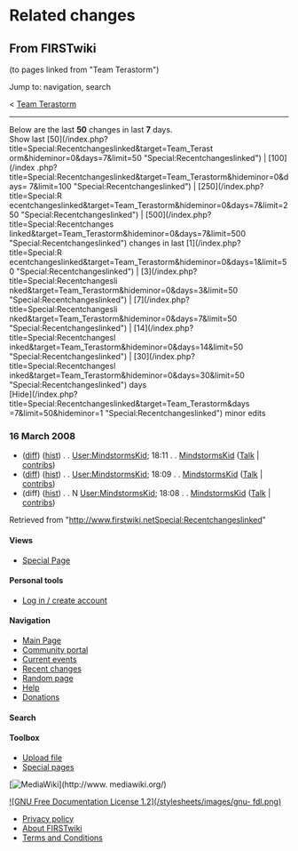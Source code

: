 # Related changes

## From FIRSTwiki

(to pages linked from "Team Terastorm")

Jump to: navigation, search

< [Team Terastorm](/index.php?title=Team_Terastorm&redirect=no "Team
Terastorm")

--------------------------------------------------------------------------------

Below are the last **50** changes in last **7** days.<br>
Show last [50](/index.php?title=Special:Recentchangeslinked&target=Team_Terast
orm&hideminor=0&days=7&limit=50 "Special:Recentchangeslinked") | [100](/index
.php?title=Special:Recentchangeslinked&target=Team_Terastorm&hideminor=0&days=
7&limit=100 "Special:Recentchangeslinked") | [250](/index.php?title=Special:R
ecentchangeslinked&target=Team_Terastorm&hideminor=0&days=7&limit=250 "Special:Recentchangeslinked") | [500](/index.php?title=Special:Recentchanges
linked&target=Team_Terastorm&hideminor=0&days=7&limit=500 "Special:Recentchangeslinked") changes in last [1](/index.php?title=Special:R
ecentchangeslinked&target=Team_Terastorm&hideminor=0&days=1&limit=50 "Special:Recentchangeslinked") | [3](/index.php?title=Special:Recentchangesli
nked&target=Team_Terastorm&hideminor=0&days=3&limit=50 "Special:Recentchangeslinked") | [7](/index.php?title=Special:Recentchangesli
nked&target=Team_Terastorm&hideminor=0&days=7&limit=50 "Special:Recentchangeslinked") | [14](/index.php?title=Special:Recentchangesl
inked&target=Team_Terastorm&hideminor=0&days=14&limit=50 "Special:Recentchangeslinked") | [30](/index.php?title=Special:Recentchangesl
inked&target=Team_Terastorm&hideminor=0&days=30&limit=50 "Special:Recentchangeslinked") days<br>
[Hide](/index.php?title=Special:Recentchangeslinked&target=Team_Terastorm&days
=7&limit=50&hideminor=1 "Special:Recentchangeslinked") minor edits

### 16 March 2008

- ([diff](/index.php?title=User:MindstormsKid&curid=7840&diff=66990&oldid=66989 "User:MindstormsKid")) ([hist](/index.php?title=User:MindstormsKid&curid=7840&action=history "User:MindstormsKid")) . . [User:MindstormsKid](User:MindstormsKid "User:MindstormsKid"); 18:11 . . [MindstormsKid](User:MindstormsKid "User:MindstormsKid") ([Talk](/index.php?title=User_talk:MindstormsKid&action=edit "User talk:MindstormsKid") | [contribs](/index.php?title=Special:Contributions&target=MindstormsKid "Special:Contributions"))
- ([diff](/index.php?title=User:MindstormsKid&curid=7840&diff=66989&oldid=66988 "User:MindstormsKid")) ([hist](/index.php?title=User:MindstormsKid&curid=7840&action=history "User:MindstormsKid")) . . [User:MindstormsKid](User:MindstormsKid "User:MindstormsKid"); 18:09 . . [MindstormsKid](User:MindstormsKid "User:MindstormsKid") ([Talk](/index.php?title=User_talk:MindstormsKid&action=edit "User talk:MindstormsKid") | [contribs](/index.php?title=Special:Contributions&target=MindstormsKid "Special:Contributions"))
- (diff) ([hist](/index.php?title=User:MindstormsKid&curid=7840&action=history "User:MindstormsKid")) . . N [User:MindstormsKid](User:MindstormsKid "User:MindstormsKid"); 18:08 . . [MindstormsKid](User:MindstormsKid "User:MindstormsKid") ([Talk](/index.php?title=User_talk:MindstormsKid&action=edit "User talk:MindstormsKid") | [contribs](/index.php?title=Special:Contributions&target=MindstormsKid "Special:Contributions"))

Retrieved from "<http://www.firstwiki.netSpecial:Recentchangeslinked>"

#### Views

- [Special Page](Special:Recentchangeslinked/Team_Terastorm)

#### Personal tools

- [Log in / create account](/index.php?title=Special:Userlogin&returnto=Special:Recentchangeslinked)

[](Main_Page "Main Page")

#### Navigation

- [Main Page](Main_Page)
- [Community portal](FIRSTwiki:Community_portal)
- [Current events](Current_events)
- [Recent changes](Special:Recentchanges)
- [Random page](Special:Random)
- [Help](Help:Contents)
- [Donations](FIRSTwiki:Site_support)

#### Search

#### Toolbox

- [Upload file](Special:Upload)
- [Special pages](Special:Specialpages)

[![MediaWiki](/skins/common/images/poweredby_mediawiki_88x31.png)](http://www.
mediawiki.org/)

[![GNU Free Documentation License 1.2](/stylesheets/images/gnu-
fdl.png)](http://www.gnu.org/copyleft/fdl.html)

- [Privacy policy](FIRSTwiki:Privacy_policy "FIRSTwiki:Privacy policy")
- [About FIRSTwiki](FIRSTwiki:About "FIRSTwiki:About")
- [Terms and Conditions](FIRSTwiki:Terms_and_conditions "FIRSTwiki:Terms and conditions")

